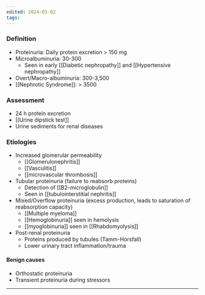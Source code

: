 ```yaml
---
edited: 2024-03-02
tags:
---
```

### Definition
- Proteinuria: Daily protein excretion > 150 mg
- Microalbuminuria: 30-300
	- Seen in early [[Diabetic nephropathy]] and [[Hypertensive nephropathy]] 
- Overt/Macro-albuminuria: 300-3,500
- [[Nephrotic Syndrome]]: > 3500
### Assessment
- 24 h protein excretion
- [[Urine dipstick test]] 
- Urine sediments for renal diseases
### Etiologies
- Increased glomerular permeability
	- [[Glomerulonephritis]]
	- [[Vasculitis]]
	- [[microvascular thrombosis]]
- Tubular proteinuria (failure to reabsorb proteins)
	- Detection of [[B2-microglobulin]]
	- Seen in [[tubulointerstitial nephritis]]
- Mixed/Overflow proteinuria (excess production, leads to saturation of reabsorption capacity)
	- [[Multiple myeloma]]
	- [[Hemoglobinuria]]  seen in hemolysis
	- [[myoglobinuria]] seen in [[Rhabdomyolysis]] 
- Post-renal proteinuria 
	- Proteins produced by tubules (Tamm-Horsfall)
	- Lower urinary tract inflammation/trauma 
#### Benign causes
- Orthostatic proteinuria
- Transient proteinuria during stressors 

---
